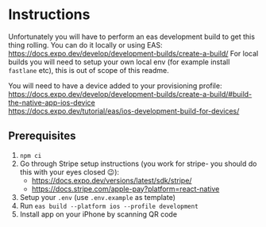 # Instructions

Unfortunately you will have to perform an eas development build to get this thing rolling. You can do it locally or using EAS:
https://docs.expo.dev/develop/development-builds/create-a-build/
For local builds you will need to setup your own local env (for example install `fastlane` etc), this is out of scope of this readme.  

You will need to have a device added to your provisioning profile:  
https://docs.expo.dev/develop/development-builds/create-a-build/#build-the-native-app-ios-device  
https://docs.expo.dev/tutorial/eas/ios-development-build-for-devices/

## Prerequisites

1. `npm ci`
2. Go through Stripe setup instructions (you work for stripe- you should do this with your eyes closed :wink:):  
   - https://docs.expo.dev/versions/latest/sdk/stripe/  
   - https://docs.stripe.com/apple-pay?platform=react-native
3. Setup your `.env` (use `.env.example` as template)
4. Run `eas build --platform ios --profile development`
5. Install app on your iPhone by scanning QR code
